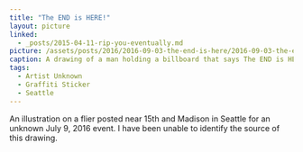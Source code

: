 ```yaml
---
title: "The END is HERE!"
layout: picture
linked:
  - _posts/2015-04-11-rip-you-eventually.md
picture: /assets/posts/2016/2016-09-03-the-end-is-here/2016-09-03-the-end-is-here-smaller.jpg
caption: A drawing of a man holding a billboard that says The END is HERE!
tags:
  - Artist Unknown
  - Graffiti Sticker
  - Seattle
---
```


An illustration on a flier posted near 15th and Madison in Seattle for an unknown July 9, 2016 event. I have been unable to identify the source of this drawing.
